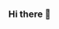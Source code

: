 ### Hi there 👋

<!--
**Zakariyah1/Zakariyah1** is a ✨ _special_ ✨ repository because its `README.md` (this file) appears on your GitHub profile.

Here are some ideas to get you started:

- 🔭 I’m currently working on ...
- 🌱 I’m currently working on the Cloud Resume Challenge to learn more about AWS, IaC and CI / CD pipelines
- 👯 I’m looking to collaborate on ...
- 🤔 I’m looking for help with ...
- 💬 Ask me about ...
- 📫 How to reach me: Drop me a linkedin message or email me @ zakariyahdaher@gmail.com
- 😄 Pronouns: ...
- ⚡ Fun fact: ...
-->
